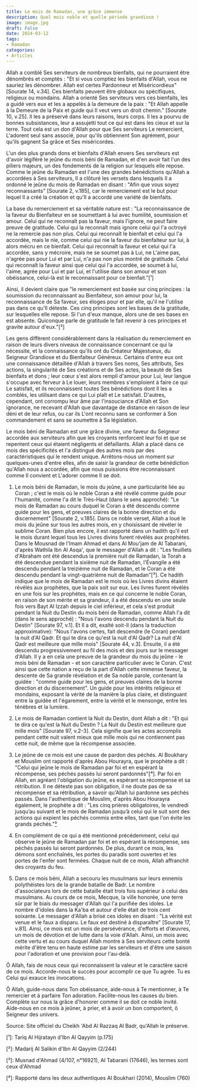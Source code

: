 ```yaml
---
title: Le mois de Ramadan, une grâce immense 
description: Quel mois noble et quelle période grandiose ! 
image: image.jpg
draft: False
date: 2024-03-12
tags: 
- Ramadan
categories: 
- Articles
---
```


Allah a comblé Ses serviteurs de nombreux bienfaits, qui ne pourraient être dénombrés et comptés : "Et si vous comptiez les bienfaits d'Allah, vous ne sauriez les dénombrer. Allah est certes Pardonneur et Miséricordieux" [Sourate 14, v.34]. Ces bienfaits peuvent être globaux ou spécifiques, religieux ou mondains. Allah a orienté Ses serviteurs vers ces bienfaits, les a guidé vers eux et les a appelés à la demeure de la paix : "Et Allah appelle à la Demeure de la Paix et guide qui Il veut vers un droit chemin." [Sourate 10, v.25]. Il les a préservé dans leurs raisons, leurs corps. Il les a pourvu de bonnes subsistances, leur a assujetti tout ce qui est dans les cieux et sur la terre. Tout cela est un don d'Allah pour que Ses serviteurs Le remercient, L'adorent seul sans associé, pour qu'ils obtiennent Son agrément, pour qu'ils gagnent Sa grâce et Ses miséricordes.

L'un des plus grands dons et bienfaits d'Allah envers Ses serviteurs est d'avoir légiféré le jeûne du mois béni de Ramadan, et d'en avoir fait l'un des piliers majeurs, un des fondements de la religion sur lesquels elle repose. Comme le jeûne du Ramadan est l'une des grandes bénédictions qu'Allah a accordées à Ses serviteurs, Il a clôturé les versets dans lesquels Il a ordonné le jeûne du mois de Ramadan en disant : "Afin que vous soyez reconnaissants" [Sourate 2, v.185], car le remerciement est le but pour lequel Il a créé la création et qu'Il a accordé une variété de bienfaits.

La base du remerciement et sa véritable nature est : "La reconnaissance de la faveur du Bienfaiteur en se soumettant à lui avec humilité, soumission et amour. Celui qui ne reconnaît pas la faveur, mais l'ignore, ne peut faire preuve de gratitude. Celui qui la reconnaît mais ignore celui qui l'a octroyé ne la remercie pas non plus. Celui qui reconnaît le bienfait et celui qui l'a accordée, mais le nie, comme celui qui nie la faveur du bienfaiteur sur lui, à alors mécru en ce bienfait. Celui qui reconnaît la faveur et celui qui l'a accordée, sans y mécroire, mais ne se soumet pas à Lui, ne L'aime pas, n'agrée pas pour Lui et par Lui, n'a pas non plus montré de gratitude. Celui qui reconnaît la faveur ainsi que celui qui l'a accordée, se soumet à lui, l'aime, agrée pour Lui et par Lui, et l'utilise dans son amour et son obéissance, celui-là est le reconnaissant pour ce bienfait."[¹]

Ainsi, il devient claire que "le remerciement est basée sur cinq principes : la soumission du reconnaissant au Bienfaiteur, son amour pour lui, la reconnaissance de Sa faveur, ses éloges pour et par elle, qu'il ne l'utilise pas dans ce qu'Il déteste. Ces cinq principes sont les bases de la gratitude, sur lesquelles elle repose. Si l'un d'eux manque, alors une de ses bases en est absente. Quiconque parle de gratitude le fait revenir à ces principes et gravite autour d'eux."[²]

Les gens diffèrent considérablement dans la réalisation du remerciement en raison de leurs divers niveaux de connaissance concernant ce qui la nécessite, et la connaissance qu'ils ont du Créateur Majestueux, du Seigneur Grandiose et du Bienfaiteur Généreux. Certains d'entre eux ont une connaissance détaillée d'Allah à travers Ses noms, Ses attributs, Ses actions, la singularité de Ses créations et de Ses actes, la beauté de Ses bienfaits et dons ; leur cœur s'est alors rempli d'amour pour Lui, leur langue s'occupe avec ferveur à Le louer, leurs membres s'emploient à faire ce qui Le satisfait, et ils reconnaissent toutes Ses bénédictions dont Il les a comblés, les utilisant dans ce qui Lui plaît et Le satisfait. D'autres, cependant, ont corrompu leur âme par l'insouciance d'Allah et Son ignorance, ne recevant d'Allah que davantage de distance en raison de leur déni et de leur refus, ou car ils L'ont reconnu sans se conformer à Son commandement et sans se soumettre à Sa législation.

Le mois béni de Ramadan est une grâce divine, une faveur du Seigneur accordée aux serviteurs afin que les croyants renforcent leur foi et que se repentent ceux qui étaient négligents et défaillants. Allah a placé dans ce mois des spécificités et l'a distingué des autres mois par des caractéristiques qui le rendent unique. Arrêtons-nous un moment sur quelques-unes d'entre elles, afin de saisir la grandeur de cette bénédiction qu'Allah nous a accordée, afin que nous puissions être reconnaissant comme Il convient et L'adorer comme Il se doit.

1) Le mois béni de Ramadan, le mois du jeûne, a une particularité liée au Coran ; c'est le mois où le noble Coran a été révélé comme guide pour l'humanité, comme l'a dit le Très-Haut (dans le sens approché): "Le mois de Ramadan au cours duquel le Coran a été descendu comme guide pour les gens, et preuves claires de la bonne direction et du discernement" [Sourate 2, v.185]. Dans ce noble verset, Allah a loué le mois du jeûne sur tous les autres mois, en y choisissant de révéler le sublime Coran. Bien plus encore, il est rapporté dans un hadith qu'il est le mois durant lequel tous les Livres divins furent révélés aux prophètes. Dans le Mousnad de l'Imam Ahmad et dans Al Mou'jam de Al Tabarani, d'après Wathila Ibn Al Asqa', que le messager d'Allah a dit : "Les feuillets d'Abraham ont été descendus la première nuit de Ramadan, la Torah a été descendue pendant la sixième nuit de Ramadan, l'Évangile a été descendu pendant la treizième nuit de Ramadan, et le Coran a été descendu pendant la vingt-quatrième nuit de Ramadan"[³]. Ce hadith indique que le mois de Ramadan est le mois où les Livres divins étaient révélés aux prophètes, que la paix soit sur eux. Les livres furent révélés en une fois sur les prophètes, mais en ce qui concerne le noble Coran, en raison de son mérite et sa grandeur, il a été descendu en une seule fois vers Bayt Al Izzah depuis le ciel inférieur, et cela s'est produit pendant la Nuit du Destin du mois béni de Ramadan, comme Allah l'a dit (dans le sens approché) : "Nous l'avons descendu pendant la Nuit du Destin" [Sourate 97, v.1]. Et Il a dit, exalté soit-Il (dans la traduction approximative): "Nous l'avons certes, fait descendre (le Coran) pendant la nuit d'Al Qadr. Et qui te dira ce qu'est la nuit d'Al Qadr? La nuit d'Al Qadr est meilleure que mille mois" [Sourate 44, v.3]. Ensuite, il a été descendu progressivement au fil des mois et des jours sur le messager d'Allah. Il y a en cela une preuve de la grandeur du mois du jeûne - le mois béni de Ramadan - et son caractère particulier avec le Coran. C'est ainsi que cette nation a reçu de la part d'Allah cette immense faveur, la descente de Sa grande révélation et de Sa noble parole, contenant la guidée : "comme guide pour les gens, et preuves claires de la bonne direction et du discernement". Un guide pour les intérêts religieux et mondains, exposant la vérité de la manière la plus claire, et distinguant entre la guidée et l'égarement, entre la vérité et le mensonge, entre les ténèbres et la lumière.

2) Le mois de Ramadan contient la Nuit du Destin, dont Allah a dit : "Et qui te dira ce qu'est la Nuit du Destin ? La Nuit du Destin est meilleure que mille mois" [Sourate 97, v.2-3]. Cela signifie que les actes accomplis pendant cette nuit valent mieux que mille mois qui ne contiennent pas cette nuit, de même que la récompense associée.

3) Le jeûne de ce mois est une cause de pardon des péchés. Al Boukhary et Mouslim ont rapporté d'après Abou Hourayra, que le prophète a dit : "Celui qui jeûne le mois de Ramadan par foi et en espérant la récompense, ses péchés passés lui seront pardonnés"[⁴]. Par foi en Allah, en agréant l'obligation du jeûne, es espérant sa récompense et sa rétribution. Il ne déteste pas son obligation, il ne doute pas de sa récompense et sa rétribution, a savoir qu'Allah lui pardonne ses péchés passés. Dans l'authentique de Mouslim, d'après Abou Hourayra également, le prophète a dit : "Les cinq prières obligatoires, le vendredi jusqu’au suivant et le mois de Ramadan jusqu’à celui qui le suit sont des actions qui expient les péchés commis entre elles, tant que l'on évite les grands péchés."[⁵]

4) En complément de ce qui a été mentionné précédemment, celui qui observe le jeûne de Ramadan par foi et en espérant la récompense, ses péchés passés lui seront pardonnés. De plus, durant ce mois, les démons sont enchaînés, les portes du paradis sont ouvertes et les portes de l'enfer sont fermées. Chaque nuit de ce mois, Allah affranchit des croyants du feu.

5) Dans ce mois béni, Allah a secouru les musulmans sur leurs ennemis polythéistes lors de la grande bataille de Badr. Le nombre d'associateurs lors de cette bataille était trois fois supérieur à celui des musulmans. Au cours de ce mois, Mecque, la ville honorée, une terre sûr par le biais du messager d'Allah qui l'a purifiée des idoles. Le nombre d'idoles dans la Ka'ba et autour  d'elle était de trois cent soixante. Le messager d'Allah a brisé ces idoles en disant : "La vérité est venue et le faux a disparu. Le faux est destiné à disparaître" [Sourate 17, v.81]. Ainsi, ce mois est un mois de persévérance, d'efforts et d’œuvres, un mois de dévotion et de lutte dans la voie d'Allah. Ainsi, un mois avec cette vertu et au cours duquel Allah montre à Ses serviteurs cette bonté mérite d'être tenu en haute estime par les serviteurs et d'être une saison pour l'adoration et une provision pour l'au-delà.

Ô Allah, fais de nous ceux qui reconnaissent la valeur et le caractère sacré de ce mois. Accorde-nous le succès pour accomplir ce que Tu agrée. Tu es Celui qui exauce les invocations.

Ô Allah, guide-nous dans Ton obéissance, aide-nous à Te mentionner, à Te remercier et à parfaire Ton adoration. Facilite-nous les causes du bien. Complète sur nous la grâce d'honorer comme il se doit ce noble invité. Aide-nous en ce mois à jeûner, à prier, et à avoir un bon comportent, ô Seigneur des univers.

Source: Site officiel du Cheikh 'Abd Al Razzaq Al Badr, qu'Allah le préserve.

[¹]: Tariq Al Hijratayn d'Ibn Al Qayyim (p.175)

[²]: Madarij Al Salikin d'Ibn Al Qayyim (2/244)

[³]: Musnad d'Ahmad (4/107, n°16921), Al Tabarani (17646), les termes sont ceux d'Ahmad

[⁴]: Rapporté dans les deux authentiques Al Boukhari (2014), Mouslim (760)

[⁵]: Mouslim (233)
